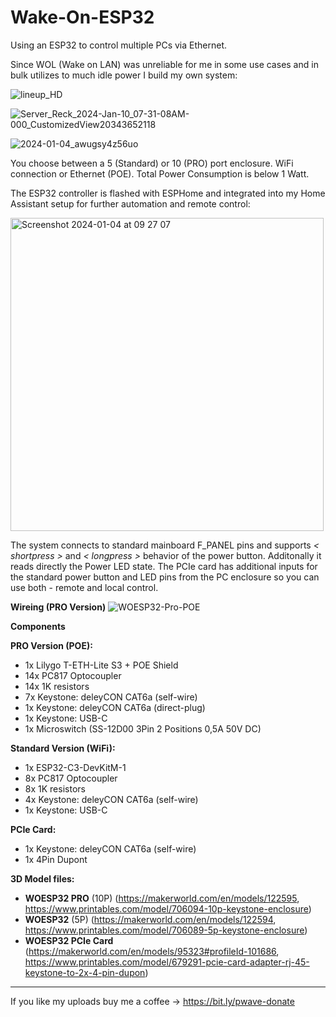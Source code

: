 # Wake-On-ESP32
Using an ESP32 to control multiple PCs via Ethernet.

Since WOL (Wake on LAN) was unreliable for me in some use cases and in bulk utilizes to much idle power I build my own system:

![lineup_HD](https://github.com/pixelwave/Wake-On-ESP32/assets/19491804/33a46f0b-b632-4d54-8717-afaebc8437ef)

![Server_Reck_2024-Jan-10_07-31-08AM-000_CustomizedView20343652118](https://github.com/pixelwave/Wake-On-ESP32/assets/19491804/bfc78bb4-148b-4e71-9d82-ec4dc23af22a)

![2024-01-04_awugsy4z56uo](https://github.com/pixelwave/Wake-On-ESP32/assets/19491804/fdf74cb2-8742-47aa-927e-fa609d6f9683)

You choose between a 5 (Standard) or 10 (PRO) port enclosure. WiFi connection or Ethernet (POE). Total Power Consumption is below 1 Watt.

The ESP32 controller is flashed with ESPHome and integrated into my Home Assistant setup for further automation and remote control:

<img width="501" alt="Screenshot 2024-01-04 at 09 27 07" src="https://github.com/pixelwave/Wake-On-ESP32/assets/19491804/090095f4-51db-453c-ae6c-5c5cf84123a4">

The system connects to standard mainboard F_PANEL pins and supports _< shortpress >_ and _< longpress >_ behavior of the power button. Additonally it reads directly the Power LED state. The PCIe card has additional inputs for the standard power button and LED pins from the PC enclosure so you can use both - remote and local control. 

**Wireing (PRO Version)**
![WOESP32-Pro-POE](https://github.com/pixelwave/Wake-On-ESP32/assets/19491804/a4989e78-f4bb-4191-9037-2a1411423622)

**Components**

**PRO Version (POE):**
- 1x Lilygo T-ETH-Lite S3 + POE Shield
- 14x PC817 Optocoupler
- 14x 1K resistors
- 7x Keystone: deleyCON CAT6a (self-wire)
- 1x Keystone: deleyCON CAT6a (direct-plug)
- 1x Keystone: USB-C
- 1x Microswitch (SS-12D00 3Pin 2 Positions 0,5A 50V DC)

**Standard Version (WiFi):**
- 1x ESP32-C3-DevKitM-1
- 8x PC817 Optocoupler
- 8x 1K resistors
- 4x Keystone: deleyCON CAT6a (self-wire)
- 1x Keystone: USB-C

**PCIe Card:**
- 1x Keystone: deleyCON CAT6a (self-wire)
- 1x 4Pin Dupont
  
**3D Model files:**
- **WOESP32 PRO** (10P)
(https://makerworld.com/en/models/122595, https://www.printables.com/model/706094-10p-keystone-enclosure)
- **WOESP32** (5P)
(https://makerworld.com/en/models/122594, https://www.printables.com/model/706089-5p-keystone-enclosure)
- **WOESP32 PCIe Card**
(https://makerworld.com/en/models/95323#profileId-101686, https://www.printables.com/model/679291-pcie-card-adapter-rj-45-keystone-to-2x-4-pin-dupon)

_______
If you like my uploads buy me a coffee -> https://bit.ly/pwave-donate
